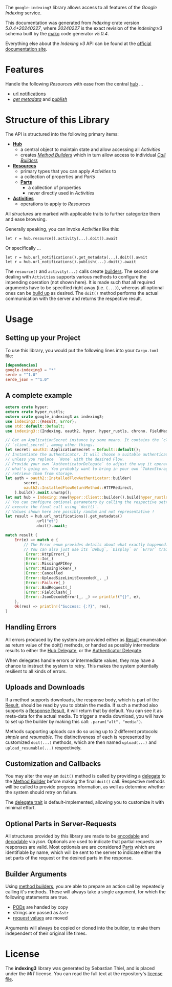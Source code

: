 <!---
DO NOT EDIT !
This file was generated automatically from 'src/generator/templates/api/README.md.mako'
DO NOT EDIT !
-->
The `google-indexing3` library allows access to all features of the *Google Indexing* service.

This documentation was generated from *Indexing* crate version *5.0.4+20240227*, where *20240227* is the exact revision of the *indexing:v3* schema built by the [mako](http://www.makotemplates.org/) code generator *v5.0.4*.

Everything else about the *Indexing* *v3* API can be found at the
[official documentation site](https://developers.google.com/search/apis/indexing-api/).
# Features

Handle the following *Resources* with ease from the central [hub](https://docs.rs/google-indexing3/5.0.4+20240227/google_indexing3/Indexing) ... 

* [url notifications](https://docs.rs/google-indexing3/5.0.4+20240227/google_indexing3/api::UrlNotification)
 * [*get metadata*](https://docs.rs/google-indexing3/5.0.4+20240227/google_indexing3/api::UrlNotificationGetMetadataCall) and [*publish*](https://docs.rs/google-indexing3/5.0.4+20240227/google_indexing3/api::UrlNotificationPublishCall)




# Structure of this Library

The API is structured into the following primary items:

* **[Hub](https://docs.rs/google-indexing3/5.0.4+20240227/google_indexing3/Indexing)**
    * a central object to maintain state and allow accessing all *Activities*
    * creates [*Method Builders*](https://docs.rs/google-indexing3/5.0.4+20240227/google_indexing3/client::MethodsBuilder) which in turn
      allow access to individual [*Call Builders*](https://docs.rs/google-indexing3/5.0.4+20240227/google_indexing3/client::CallBuilder)
* **[Resources](https://docs.rs/google-indexing3/5.0.4+20240227/google_indexing3/client::Resource)**
    * primary types that you can apply *Activities* to
    * a collection of properties and *Parts*
    * **[Parts](https://docs.rs/google-indexing3/5.0.4+20240227/google_indexing3/client::Part)**
        * a collection of properties
        * never directly used in *Activities*
* **[Activities](https://docs.rs/google-indexing3/5.0.4+20240227/google_indexing3/client::CallBuilder)**
    * operations to apply to *Resources*

All *structures* are marked with applicable traits to further categorize them and ease browsing.

Generally speaking, you can invoke *Activities* like this:

```Rust,ignore
let r = hub.resource().activity(...).doit().await
```

Or specifically ...

```ignore
let r = hub.url_notifications().get_metadata(...).doit().await
let r = hub.url_notifications().publish(...).doit().await
```

The `resource()` and `activity(...)` calls create [builders][builder-pattern]. The second one dealing with `Activities` 
supports various methods to configure the impending operation (not shown here). It is made such that all required arguments have to be 
specified right away (i.e. `(...)`), whereas all optional ones can be [build up][builder-pattern] as desired.
The `doit()` method performs the actual communication with the server and returns the respective result.

# Usage

## Setting up your Project

To use this library, you would put the following lines into your `Cargo.toml` file:

```toml
[dependencies]
google-indexing3 = "*"
serde = "^1.0"
serde_json = "^1.0"
```

## A complete example

```Rust
extern crate hyper;
extern crate hyper_rustls;
extern crate google_indexing3 as indexing3;
use indexing3::{Result, Error};
use std::default::Default;
use indexing3::{Indexing, oauth2, hyper, hyper_rustls, chrono, FieldMask};

// Get an ApplicationSecret instance by some means. It contains the `client_id` and 
// `client_secret`, among other things.
let secret: oauth2::ApplicationSecret = Default::default();
// Instantiate the authenticator. It will choose a suitable authentication flow for you, 
// unless you replace  `None` with the desired Flow.
// Provide your own `AuthenticatorDelegate` to adjust the way it operates and get feedback about 
// what's going on. You probably want to bring in your own `TokenStorage` to persist tokens and
// retrieve them from storage.
let auth = oauth2::InstalledFlowAuthenticator::builder(
        secret,
        oauth2::InstalledFlowReturnMethod::HTTPRedirect,
    ).build().await.unwrap();
let mut hub = Indexing::new(hyper::Client::builder().build(hyper_rustls::HttpsConnectorBuilder::new().with_native_roots().https_or_http().enable_http1().build()), auth);
// You can configure optional parameters by calling the respective setters at will, and
// execute the final call using `doit()`.
// Values shown here are possibly random and not representative !
let result = hub.url_notifications().get_metadata()
             .url("et")
             .doit().await;

match result {
    Err(e) => match e {
        // The Error enum provides details about what exactly happened.
        // You can also just use its `Debug`, `Display` or `Error` traits
         Error::HttpError(_)
        |Error::Io(_)
        |Error::MissingAPIKey
        |Error::MissingToken(_)
        |Error::Cancelled
        |Error::UploadSizeLimitExceeded(_, _)
        |Error::Failure(_)
        |Error::BadRequest(_)
        |Error::FieldClash(_)
        |Error::JsonDecodeError(_, _) => println!("{}", e),
    },
    Ok(res) => println!("Success: {:?}", res),
}

```
## Handling Errors

All errors produced by the system are provided either as [Result](https://docs.rs/google-indexing3/5.0.4+20240227/google_indexing3/client::Result) enumeration as return value of
the doit() methods, or handed as possibly intermediate results to either the 
[Hub Delegate](https://docs.rs/google-indexing3/5.0.4+20240227/google_indexing3/client::Delegate), or the [Authenticator Delegate](https://docs.rs/yup-oauth2/*/yup_oauth2/trait.AuthenticatorDelegate.html).

When delegates handle errors or intermediate values, they may have a chance to instruct the system to retry. This 
makes the system potentially resilient to all kinds of errors.

## Uploads and Downloads
If a method supports downloads, the response body, which is part of the [Result](https://docs.rs/google-indexing3/5.0.4+20240227/google_indexing3/client::Result), should be
read by you to obtain the media.
If such a method also supports a [Response Result](https://docs.rs/google-indexing3/5.0.4+20240227/google_indexing3/client::ResponseResult), it will return that by default.
You can see it as meta-data for the actual media. To trigger a media download, you will have to set up the builder by making
this call: `.param("alt", "media")`.

Methods supporting uploads can do so using up to 2 different protocols: 
*simple* and *resumable*. The distinctiveness of each is represented by customized 
`doit(...)` methods, which are then named `upload(...)` and `upload_resumable(...)` respectively.

## Customization and Callbacks

You may alter the way an `doit()` method is called by providing a [delegate](https://docs.rs/google-indexing3/5.0.4+20240227/google_indexing3/client::Delegate) to the 
[Method Builder](https://docs.rs/google-indexing3/5.0.4+20240227/google_indexing3/client::CallBuilder) before making the final `doit()` call. 
Respective methods will be called to provide progress information, as well as determine whether the system should 
retry on failure.

The [delegate trait](https://docs.rs/google-indexing3/5.0.4+20240227/google_indexing3/client::Delegate) is default-implemented, allowing you to customize it with minimal effort.

## Optional Parts in Server-Requests

All structures provided by this library are made to be [encodable](https://docs.rs/google-indexing3/5.0.4+20240227/google_indexing3/client::RequestValue) and 
[decodable](https://docs.rs/google-indexing3/5.0.4+20240227/google_indexing3/client::ResponseResult) via *json*. Optionals are used to indicate that partial requests are responses 
are valid.
Most optionals are are considered [Parts](https://docs.rs/google-indexing3/5.0.4+20240227/google_indexing3/client::Part) which are identifiable by name, which will be sent to 
the server to indicate either the set parts of the request or the desired parts in the response.

## Builder Arguments

Using [method builders](https://docs.rs/google-indexing3/5.0.4+20240227/google_indexing3/client::CallBuilder), you are able to prepare an action call by repeatedly calling it's methods.
These will always take a single argument, for which the following statements are true.

* [PODs][wiki-pod] are handed by copy
* strings are passed as `&str`
* [request values](https://docs.rs/google-indexing3/5.0.4+20240227/google_indexing3/client::RequestValue) are moved

Arguments will always be copied or cloned into the builder, to make them independent of their original life times.

[wiki-pod]: http://en.wikipedia.org/wiki/Plain_old_data_structure
[builder-pattern]: http://en.wikipedia.org/wiki/Builder_pattern
[google-go-api]: https://github.com/google/google-api-go-client

# License
The **indexing3** library was generated by Sebastian Thiel, and is placed 
under the *MIT* license.
You can read the full text at the repository's [license file][repo-license].

[repo-license]: https://github.com/Byron/google-apis-rsblob/main/LICENSE.md

